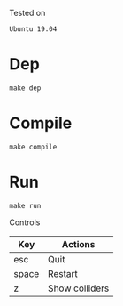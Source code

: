Tested on

    Ubuntu 19.04

# Dep

    make dep

# Compile

    make compile

# Run

    make run


Controls

| Key  | Actions|
|------|--------|      
|esc   | Quit   | 
|space | Restart|
|z     | Show colliders|
